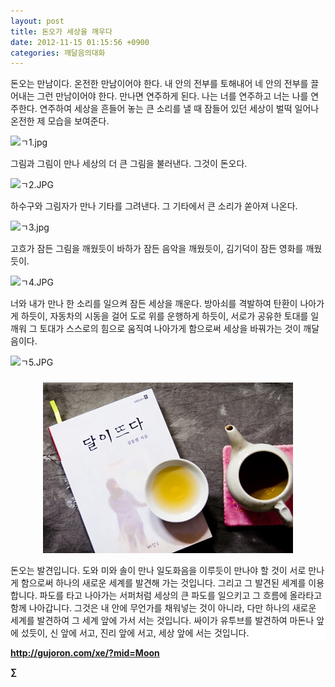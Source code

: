 ```yaml
---
layout: post
title: 돈오가 세상을 깨우다
date: 2012-11-15 01:15:56 +0900
categories: 깨달음의대화
---
```

 돈오는 만남이다. 온전한 만남이어야 한다. 내 안의 전부를 토해내어 네 안의 전부를 끌어내는 그런 만남이어야 한다. 만나면 연주하게 된다. 나는 너를 연주하고 너는 나를 연주한다. 연주하여 세상을 흔들어 놓는 큰 소리를 낼 때 잠들어 있던 세상이 벌떡 일어나 온전한 제 모습을 보여준다. 



  


  


 <img alt="ㄱ1.jpg" src="files/attach/images/198/611/286/ㄱ1.jpg" width="460" height="284" />  


  


그림과 그림이 만나 세상의 더 큰 그림을 불러낸다. 그것이 돈오다.

  


  


 <img alt="ㄱ2.JPG" src="files/attach/images/198/611/286/ㄱ2.JPG" width="460" height="606" />  


  


하수구와 그림자가 만나 기타를 그려낸다. 그 기타에서 큰 소리가 쏟아져 나온다.

  


 <img alt="ㄱ3.jpg" src="files/attach/images/198/611/286/ㄱ3.jpg" width="579" height="678" />  


  


고흐가 잠든 그림을 깨웠듯이 바하가 잠든 음악을 깨웠듯이, 김기덕이 잠든 영화를 깨웠듯이.

  
 <img alt="ㄱ4.JPG" src="files/attach/images/198/611/286/ㄱ4.JPG" width="700" height="474" />

너와 내가 만나 한 소리를 일으켜 잠든 세상을 깨운다. 방아쇠를 격발하여 탄환이 나아가게 하듯이, 자동차의 시동을 걸어 도로 위를 운행하게 하듯이, 서로가 공유한 토대를 일깨워 그 토대가 스스로의 힘으로 움직여 나아가게 함으로써 세상을 바꿔가는 것이 깨달음이다.

  


 <img alt="ㄱ5.JPG" src="files/attach/images/198/611/286/ㄱ5.JPG" width="650" height="436" />  


  


  


  


  
 ###


  




<p align="center">
  <a href="?mid=Moon"><img alt="345678.jpg" src="files/attach/images/198/187/283/345678.jpg" width="400" height="273" /><br /></a>
</p>

<p style="BACKGROUND: #ffffff; mso-pagination: none; mso-padding-alt: 0pt 0pt 0pt 0pt" class="0">
  돈오는 발견입니다. 도와 미와 솔이 만나 일도화음을 이루듯이 만나야 할 것이 서로 만나게 함으로써 하나의 새로운 세계를 발견해 가는 것입니다. 그리고 그 발견된 세계를 이용합니다. 파도를 타고 나아가는 서퍼처럼 세상의 큰 파도를 일으키고 그 흐름에 올라타고 함께 나아갑니다. 그것은 내 안에 무언가를 채워넣는 것이 아니라, 다만 하나의 새로운 세계를 발견하여 그 세계 앞에 가서 서는 것입니다. 싸이가 유투브를 발견하여 마돈나 앞에 섰듯이, 신 앞에 서고, 진리 앞에 서고, 세상 앞에 서는 것입니다.
</p>









**http://gujoron.com/xe/?mid=Moon**   


**∑**